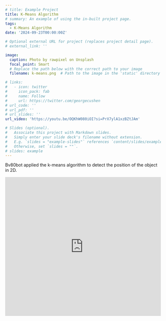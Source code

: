 ```yaml
---
# title: Example Project
title: K-Means Algorithm
# summary: An example of using the in-built project page.
tags:
  - K-Means Algorithm
date: '2024-09-23T00:00:00Z'

# Optional external URL for project (replaces project detail page).
# external_link: ''

image:
  caption: Photo by rawpixel on Unsplash
  focal_point: Smart
  # Replace the path below with the correct path to your image
  filename: k-means.png  # Path to the image in the 'static' directory

# links:
#   - icon: twitter
#     icon_pack: fab
#     name: Follow
#     url: https://twitter.com/georgecushen
# url_code: ''
# url_pdf: ''
# url_slides: ''
url_video: 'https://youtu.be/OQKhW080iOI?si=PrX7ylA1xzBZtJAm'

# Slides (optional).
#   Associate this project with Markdown slides.
#   Simply enter your slide deck's filename without extension.
#   E.g. `slides = "example-slides"` references `content/slides/example-slides.md`.
#   Otherwise, set `slides = ""`.
# slides: example
---
```



Bv80bot applied the k-means algorithm to detect the position of the object in 2D.

<div style="display: flex; justify-content: center;">
  <iframe width="800" height="450" src="https://www.youtube.com/embed/OQKhW080iOI?si=OhhzEcHWA-tIh_09" title="YouTube video player" frameborder="0" allow="accelerometer; autoplay; clipboard-write; encrypted-media; gyroscope; picture-in-picture; web-share" referrerpolicy="strict-origin-when-cross-origin" allowfullscreen></iframe>
</div>